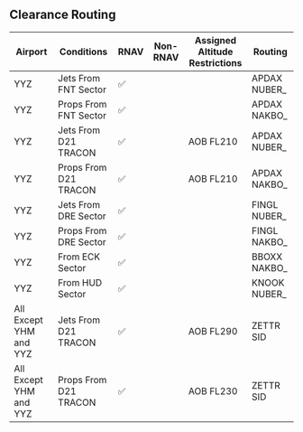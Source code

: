 ## Clearance Routing

| Airport | Conditions | RNAV | Non-RNAV | Assigned Altitude <br> Restrictions | Routing |
| ------- | ---------- | --------- | ------- | ---- | ----- |
| YYZ | Jets From FNT Sector | :white_check_mark: | |  | APDAX NUBER_ |
| YYZ | Props From FNT Sector | :white_check_mark: | |  | APDAX NAKBO_ |
| YYZ | Jets From D21 TRACON | :white_check_mark: | | AOB FL210  | APDAX NUBER_ |
| YYZ | Props From D21 TRACON  | :white_check_mark: | | AOB FL210 | APDAX NAKBO_ |
| YYZ | Jets From DRE Sector | :white_check_mark: | |  | FINGL NUBER_ |
| YYZ | Props From DRE Sector | :white_check_mark: | |  | FINGL NAKBO_  |
| YYZ | From ECK Sector | :white_check_mark: | |  | BBOXX NAKBO_  |   
| YYZ | From HUD Sector | :white_check_mark: | |  | KNOOK NUBER_ |
| All Except YHM and YYZ | Jets From D21 TRACON | :white_check_mark: | | AOB FL290 | ZETTR SID 
| All Except YHM and YYZ | Props From D21 TRACON | :white_check_mark: | | AOB FL230 | ZETTR SID 